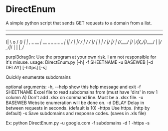 # DirectEnum
A simple python script that sends GET requests to a domain from a list.
***********************************************************************

  ____                        ___
 (|   \ o                    / (_)
  |    |    ,_    _   __ _|_ \__   _  _           _  _  _
 _|    ||  /  |  |/  /    |  /    / |/ |  |   |  / |/ |/ |
(/\___/ |_/   |_/|__/\___/|_/\___/  |  |_/ \_/|_/  |  |  |_/


purpl3drag0n: Use the program at your own risk. I am not responsible for it's misuse.
usage: DirectEnum.py [-h] -f SHEETNAME -u BASEWEB [-d DELAY] [-https] [-s]

Quickly enumerate subdomains

optional arguments:
  -h, --help    show this help message and exit
  -f SHEETNAME  Excel file to read subdomains from (must have 'dirs' in row 1
                column A) Don't add .xlsx on command line. Must be a .xlsx file.
  -u BASEWEB    Website enumeration will be done on.
  -d DELAY      Delay in between requests in seconds. (default is 10)
  -https        Use https. (http by default)
  -s            Save subdomains and response codes. (saves in .xls file)
  
  Ex:
  python DirectEnum.py -u google.com -f subdomains -d 1 -https -s
